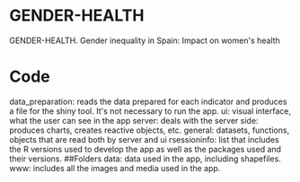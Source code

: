 # GENDER-HEALTH
GENDER-HEALTH. Gender inequality in Spain: Impact on women's health

# Code
data_preparation: reads the data prepared for each indicator and produces a file for the shiny tool. It's not necessary to run the app.
ui: visual interface, what the user can see in the app
server: deals with the server side: produces charts, creates reactive objects, etc.
general: datasets, functions, objects that are read both by server and ui
rsessioninfo: list that includes the R versions used to develop the app as well as the packages used and their versions. ##Folders
data: data used in the app, including shapefiles.
www: includes all the images and media used in the app.
